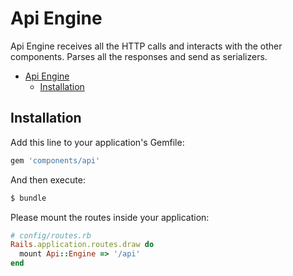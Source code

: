 # Api Engine

Api Engine receives all the HTTP calls and interacts with the other components. Parses all the responses and send as serializers.

- [Api Engine](#api-engine)
  - [Installation](#installation)

## Installation

Add this line to your application's Gemfile:

```ruby
gem 'components/api'
```

And then execute:
```bash
$ bundle
```

Please mount the routes inside your application:

```ruby
# config/routes.rb
Rails.application.routes.draw do
  mount Api::Engine => '/api'
end
```
